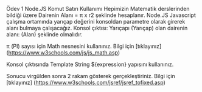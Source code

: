 Ödev 1
Node.JS Komut Satırı Kullanımı
Hepimizin Matematik derslerinden bildiği üzere Dairenin Alanı = π x r2 şeklinde hesaplanır. Node.JS Javascript çalışma ortamında yarıçap değerini konsoldan parametre olarak girerek alanı bulmaya çalışacağız.
Konsol çıktısı: Yarıçapı (Yarıçap) olan dairenin alanı: (Alan) şeklinde olmalıdır.

π (PI) sayısı için Math nesnesini kullanınız. Bilgi için [tıklayınız] (https://www.w3schools.com/js/js_math.asp)

Konsol çıktısında Template String ${expression} yapısını kullanınız.

Sonucu virgülden sonra 2 rakam gösterek gerçekleştiriniz. Bilgi için [tıklayınız] (https://www.w3schools.com/jsref/jsref_tofixed.asp)
